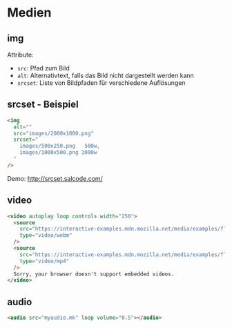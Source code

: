 # Medien

## img

Attribute:

- `src`: Pfad zum Bild
- `alt`: Alternativtext, falls das Bild nicht dargestellt werden kann
- `srcset`: Liste von Bildpfaden für verschiedene Auflösungen

## srcset - Beispiel

```html
<img
  alt=""
  src="images/2000x1000.png"
  srcset="
    images/500x250.png   500w,
    images/1000x500.png 1000w
  "
/>
```

Demo: http://srcset.salcode.com/

## video

```html
<video autoplay loop controls width="250">
  <source
    src="https://interactive-examples.mdn.mozilla.net/media/examples/flower.webm"
    type="video/webm"
  />
  <source
    src="https://interactive-examples.mdn.mozilla.net/media/examples/flower.mp4"
    type="video/mp4"
  />
  Sorry, your browser doesn't support embedded videos.
</video>
```

## audio

```html
<audio src="myaudio.mk" loop volume="0.5"></audio>
```
